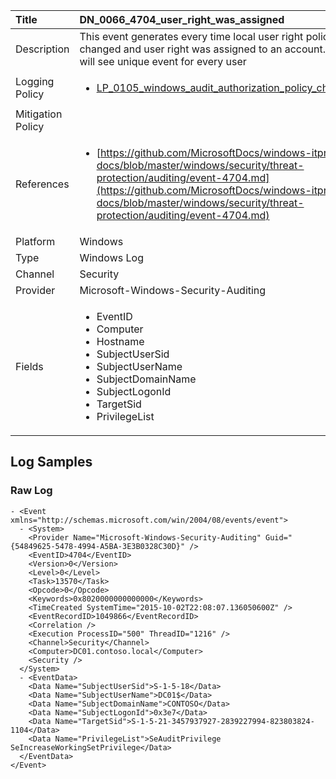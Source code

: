 | Title             | DN_0066_4704_user_right_was_assigned                                                                                                      |
|:------------------|:-----------------------------------------------------------------------------------------------------------------|
| Description       | This event generates every time local user right policy is changed and  user right was assigned to an account. You will see unique event for  every user                                                                                                |
| Logging Policy    | <ul><li>[LP_0105_windows_audit_authorization_policy_change](../Logging_Policies/LP_0105_windows_audit_authorization_policy_change.md)</li></ul> |
| Mitigation Policy | |
| References     		| <ul><li>[https://github.com/MicrosoftDocs/windows-itpro-docs/blob/master/windows/security/threat-protection/auditing/event-4704.md](https://github.com/MicrosoftDocs/windows-itpro-docs/blob/master/windows/security/threat-protection/auditing/event-4704.md)</li></ul>                                  |
| Platform       		| Windows   |
| Type           		| Windows Log 		| 
| Channel        		| Security    |
| Provider       		| Microsoft-Windows-Security-Auditing   |
| Fields         		| <ul><li>EventID</li><li>Computer</li><li>Hostname</li><li>SubjectUserSid</li><li>SubjectUserName</li><li>SubjectDomainName</li><li>SubjectLogonId</li><li>TargetSid</li><li>PrivilegeList</li></ul>                                               |


## Log Samples

### Raw Log

```
- <Event xmlns="http://schemas.microsoft.com/win/2004/08/events/event">
  - <System>
    <Provider Name="Microsoft-Windows-Security-Auditing" Guid="{54849625-5478-4994-A5BA-3E3B0328C30D}" /> 
    <EventID>4704</EventID> 
    <Version>0</Version> 
    <Level>0</Level> 
    <Task>13570</Task> 
    <Opcode>0</Opcode> 
    <Keywords>0x8020000000000000</Keywords> 
    <TimeCreated SystemTime="2015-10-02T22:08:07.136050600Z" /> 
    <EventRecordID>1049866</EventRecordID> 
    <Correlation /> 
    <Execution ProcessID="500" ThreadID="1216" /> 
    <Channel>Security</Channel> 
    <Computer>DC01.contoso.local</Computer> 
    <Security /> 
  </System>
  - <EventData>
    <Data Name="SubjectUserSid">S-1-5-18</Data> 
    <Data Name="SubjectUserName">DC01$</Data> 
    <Data Name="SubjectDomainName">CONTOSO</Data> 
    <Data Name="SubjectLogonId">0x3e7</Data> 
    <Data Name="TargetSid">S-1-5-21-3457937927-2839227994-823803824-1104</Data> 
    <Data Name="PrivilegeList">SeAuditPrivilege SeIncreaseWorkingSetPrivilege</Data> 
  </EventData>
</Event>

```




